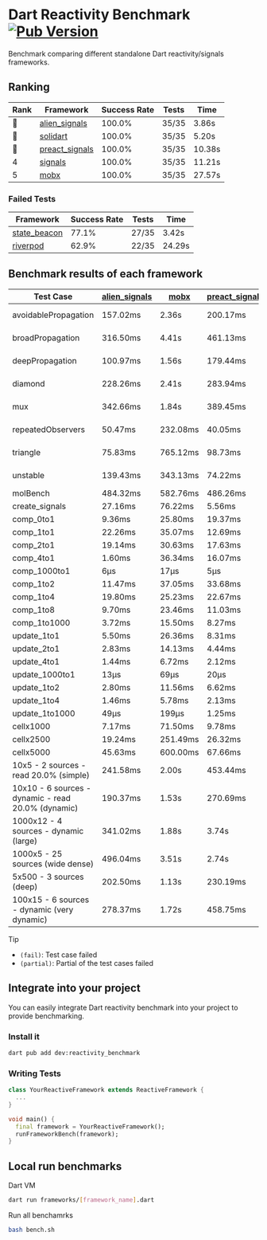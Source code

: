 # Dart Reactivity Benchmark [![Pub Version](https://img.shields.io/pub/v/reactivity_benchmark)](https://pub.dev/packages/reactivity_benchmark)

Benchmark comparing different standalone Dart reactivity/signals frameworks.

## Ranking

<!-- ranking start -->
| Rank | Framework | Success Rate | Tests | Time |
|------|-----------|--------------|-------|------|
| 🥇 | [alien_signals](https://github.com/medz/alien-signals-dart) | 100.0% | 35/35 | 3.86s |
| 🥈 | [solidart](https://github.com/nank1ro/solidart) | 100.0% | 35/35 | 5.20s |
| 🥉 | [preact_signals](https://pub.dev/packages/preact_signals) | 100.0% | 35/35 | 10.38s |
| 4 | [signals](https://github.com/rodydavis/signals.dart) | 100.0% | 35/35 | 11.21s |
| 5 | [mobx](https://github.com/mobxjs/mobx.dart) | 100.0% | 35/35 | 27.57s |

<!-- ranking end -->

### **Failed Tests**

<!-- fail start -->
| Framework | Success Rate | Tests | Time |
|-----------|--------------|-------|------|
| [state_beacon](https://github.com/jinyus/dart_beacon) | 77.1% | 27/35 | 3.42s |
| [riverpod](https://github.com/rrousselGit/riverpod) | 62.9% | 22/35 | 24.29s |

<!-- fail end -->

## Benchmark results of each framework

<!-- test-case start -->
| Test Case | [alien_signals](https://github.com/medz/alien-signals-dart) | [mobx](https://github.com/mobxjs/mobx.dart) | [preact_signals](https://pub.dev/packages/preact_signals) | [riverpod](https://github.com/rrousselGit/riverpod) | [signals](https://github.com/rodydavis/signals.dart) | [solidart](https://github.com/nank1ro/solidart) | [state_beacon](https://github.com/jinyus/dart_beacon) |
|---|---|---|---|---|---|---|---|
| avoidablePropagation | 157.02ms | 2.36s | 200.17ms | 1.55s | 210.96ms | 255.08ms | 151.62ms (fail) |
| broadPropagation | 316.50ms | 4.41s | 461.13ms | 93.44ms (fail) | 464.53ms | 465.85ms | 6.32ms (fail) |
| deepPropagation | 100.97ms | 1.56s | 179.44ms | 2.16s (fail) | 179.05ms | 145.03ms | 143.38ms (fail) |
| diamond | 228.26ms | 2.41s | 283.94ms | 3.03s (fail) | 283.81ms | 310.89ms | 189.67ms (fail) |
| mux | 342.66ms | 1.84s | 389.45ms | 573.87ms (fail) | 414.78ms | 421.08ms | 191.94ms (fail) |
| repeatedObservers | 50.47ms | 232.08ms | 40.05ms | 410.64ms (fail) | 46.03ms | 90.81ms | 52.82ms (fail) |
| triangle | 75.83ms | 765.12ms | 98.73ms | 999.41ms (fail) | 105.41ms | 97.57ms | 78.67ms (fail) |
| unstable | 139.43ms | 343.13ms | 74.22ms | 697.90ms (fail) | 75.96ms | 166.96ms | 339.45ms (fail) |
| molBench | 484.32ms | 582.76ms | 486.26ms | 11.90ms | 485.41ms | 501.16ms | 994μs |
| create_signals | 27.16ms | 76.22ms | 5.56ms | 24.43ms | 27.22ms | 58.02ms | 63.81ms |
| comp_0to1 | 9.36ms | 25.80ms | 19.37ms | 13.92ms | 12.06ms | 24.27ms | 59.87ms |
| comp_1to1 | 22.26ms | 35.07ms | 12.69ms | 27.64ms | 28.09ms | 39.14ms | 56.63ms |
| comp_2to1 | 19.14ms | 30.63ms | 17.63ms | 24.93ms | 8.87ms | 30.79ms | 37.27ms |
| comp_4to1 | 1.60ms | 36.34ms | 16.07ms | 7.49ms | 2.08ms | 4.44ms | 16.97ms |
| comp_1000to1 | 6μs | 17μs | 5μs | 3μs | 4μs | 19μs | 45μs |
| comp_1to2 | 11.47ms | 37.05ms | 33.68ms | 10.91ms | 25.98ms | 41.71ms | 47.74ms |
| comp_1to4 | 19.80ms | 25.23ms | 22.67ms | 24.84ms | 9.73ms | 21.09ms | 46.02ms |
| comp_1to8 | 9.70ms | 23.46ms | 11.03ms | 5.26ms | 12.48ms | 19.03ms | 45.10ms |
| comp_1to1000 | 3.72ms | 15.50ms | 8.27ms | 4.66ms | 7.18ms | 14.33ms | 41.01ms |
| update_1to1 | 5.50ms | 26.36ms | 8.31ms | 88.50ms | 10.22ms | 17.11ms | 6.04ms |
| update_2to1 | 2.83ms | 14.13ms | 4.44ms | 42.53ms | 4.51ms | 8.46ms | 3.10ms |
| update_4to1 | 1.44ms | 6.72ms | 2.12ms | 20.45ms | 2.58ms | 4.21ms | 1.50ms |
| update_1000to1 | 13μs | 69μs | 20μs | 175μs | 25μs | 42μs | 15μs |
| update_1to2 | 2.80ms | 11.56ms | 6.62ms | 44.30ms | 4.56ms | 8.52ms | 3.02ms |
| update_1to4 | 1.46ms | 5.78ms | 2.13ms | 20.70ms | 2.57ms | 4.31ms | 1.50ms |
| update_1to1000 | 49μs | 199μs | 1.25ms | 93μs | 43μs | 144μs | 408μs |
| cellx1000 | 7.17ms | 71.50ms | 9.78ms | N/A | 9.66ms | 9.99ms | 5.28ms |
| cellx2500 | 19.24ms | 251.49ms | 26.32ms | N/A | 31.34ms | 29.18ms | 21.84ms |
| cellx5000 | 45.63ms | 600.00ms | 67.66ms | N/A | 59.97ms | 66.19ms | 52.61ms |
| 10x5 - 2 sources - read 20.0% (simple) | 241.58ms | 2.00s | 453.44ms | 2.41s | 512.44ms | 326.68ms | 236.61ms |
| 10x10 - 6 sources - dynamic - read 20.0% (dynamic) | 190.37ms | 1.53s | 270.69ms | 1.57s (partial) | 280.66ms | 219.57ms | 196.34ms |
| 1000x12 - 4 sources - dynamic (large) | 341.02ms | 1.88s | 3.74s | 2.66s (partial) | 3.76s | 434.53ms | 341.14ms |
| 1000x5 - 25 sources (wide dense) | 496.04ms | 3.51s | 2.74s | 4.38s | 3.43s | 793.67ms | 512.31ms |
| 5x500 - 3 sources (deep) | 202.50ms | 1.13s | 230.19ms | 1.44s | 225.62ms | 226.57ms | 208.22ms |
| 100x15 - 6 sources - dynamic (very dynamic) | 278.37ms | 1.72s | 458.75ms | 1.93s (partial) | 479.76ms | 342.89ms | 263.22ms |

<!-- test-case end -->

> [!TIP]
> - `(fail)`: Test case failed
> - `(partial)`: Partial of the test cases failed

## Integrate into your project

You can easily integrate Dart reactivity benchmark into your project to provide benchmarking.

### Install it

```bash
dart pub add dev:reactivity_benchmark
```

### Writing Tests

```dart
class YourReactiveFramework extends ReactiveFramework {
  ...
}

void main() {
  final framework = YourReactiveFramework();
  runFrameworkBench(framework);
}
```

## Local run benchmarks

Dart VM
```bash
dart run frameworks/[framework_name].dart
```

Run all benchamrks
```bash
bash bench.sh
```
